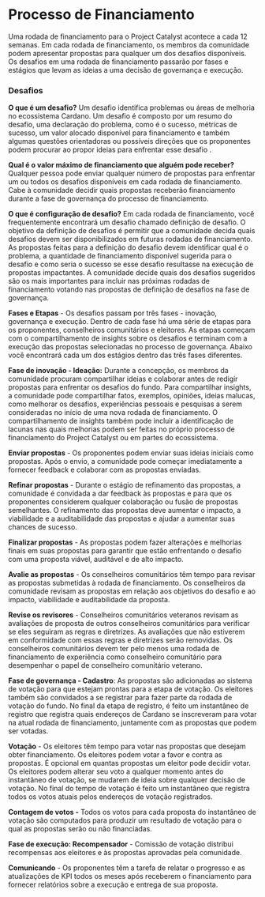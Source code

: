 # Processo de Financiamento

Uma rodada de financiamento para o Project Catalyst acontece a cada 12 semanas. Em cada rodada de financiamento, os membros da comunidade podem apresentar propostas para qualquer um dos desafios disponíveis. Os desafios em uma rodada de financiamento passarão por fases e estágios que levam as ideias a uma decisão de governança e execução.

### Desafios&#x20;

**O que é um desafio?** Um desafio identifica problemas ou áreas de melhoria no ecossistema Cardano. Um desafio é composto por um resumo do desafio, uma declaração do problema, como é o sucesso, métricas de sucesso, um valor alocado disponível para financiamento e também algumas questões orientadoras ou possíveis direções que os proponentes podem procurar ao propor ideias para enfrentar esse desafio .

**Qual é o valor máximo de financiamento que alguém pode receber?** Qualquer pessoa pode enviar qualquer número de propostas para enfrentar um ou todos os desafios disponíveis em cada rodada de financiamento. Cabe à comunidade decidir quais propostas receberão financiamento durante a fase de governança do processo de financiamento.

**O que é configuração de desafio?** Em cada rodada de financiamento, você frequentemente encontrará um desafio chamado definição de desafio. O objetivo da definição de desafios é permitir que a comunidade decida quais desafios devem ser disponibilizados em futuras rodadas de financiamento. As propostas feitas para a definição do desafio devem identificar qual é o problema, a quantidade de financiamento disponível sugerida para o desafio e como seria o sucesso se esse desafio resultasse na execução de propostas impactantes. A comunidade decide quais dos desafios sugeridos são os mais importantes para incluir nas próximas rodadas de financiamento votando nas propostas de definição de desafios na fase de governança.

**Fases e Etapas** - Os desafios passam por três fases - inovação, governança e execução. Dentro de cada fase há uma série de etapas para os proponentes, conselheiros comunitários e eleitores. As etapas começam com o compartilhamento de insights sobre os desafios e terminam com a execução das propostas selecionadas no processo de governança. Abaixo você encontrará cada um dos estágios dentro das três fases diferentes.

**Fase de inovação - Ideação:** Durante a concepção, os membros da comunidade procuram compartilhar ideias e colaborar antes de redigir propostas para enfrentar os desafios do fundo. Para compartilhar insights, a comunidade pode compartilhar fatos, exemplos, opiniões, ideias malucas, como melhorar os desafios, experiências pessoais e pesquisas a serem consideradas no início de uma nova rodada de financiamento. O compartilhamento de insights também pode incluir a identificação de lacunas nas quais melhorias podem ser feitas no próprio processo de financiamento do Project Catalyst ou em partes do ecossistema.

**Enviar propostas** - Os proponentes podem enviar suas ideias iniciais como propostas. Após o envio, a comunidade pode começar imediatamente a fornecer feedback e colaborar com as propostas enviadas.

**Refinar propostas** - Durante o estágio de refinamento das propostas, a comunidade é convidada a dar feedback às propostas e para que os proponentes considerem qualquer colaboração ou fusão de propostas semelhantes. O refinamento das propostas deve aumentar o impacto, a viabilidade e a auditabilidade das propostas e ajudar a aumentar suas chances de sucesso.

**Finalizar propostas** - As propostas podem fazer alterações e melhorias finais em suas propostas para garantir que estão enfrentando o desafio com uma proposta viável, auditável e de alto impacto.

**Avalie as propostas** - Os conselheiros comunitários têm tempo para revisar as propostas submetidas à rodada de financiamento. Os conselheiros da comunidade revisam as propostas em relação aos objetivos do desafio e ao impacto, viabilidade e auditabilidade da proposta.

**Revise os revisores** - Conselheiros comunitários veteranos revisam as avaliações de proposta de outros conselheiros comunitários para verificar se eles seguiram as regras e diretrizes. As avaliações que não estiverem em conformidade com essas regras e diretrizes serão removidas. Os conselheiros comunitários devem ter pelo menos uma rodada de financiamento de experiência como conselheiro comunitário para desempenhar o papel de conselheiro comunitário veterano.

**Fase de governança - Cadastro**: As propostas são adicionadas ao sistema de votação para que estejam prontas para a etapa de votação. Os eleitores também são convidados a se registrar para fazer parte da rodada de votação do fundo. No final da etapa de registro, é feito um instantâneo de registro que registra quais endereços de Cardano se inscreveram para votar na atual rodada de financiamento, juntamente com as propostas que podem ser votadas.

**Votação** - Os eleitores têm tempo para votar nas propostas que desejam obter financiamento. Os eleitores podem votar a favor e contra as propostas. É opcional em quantas propostas um eleitor pode decidir votar. Os eleitores podem alterar seu voto a qualquer momento antes do instantâneo de votação, se mudarem de ideia sobre qualquer decisão de votação. No final do tempo de votação é feito um instantâneo que registra todos os votos atuais pelos endereços de votação registrados.

**Contagem de votos -** Todos os votos para cada proposta do instantâneo de votação são computados para produzir um resultado de votação para o qual as propostas serão ou não financiadas.

**Fase de execução: Recompensador** - Comissão de votação distribui recompensas aos eleitores e às propostas aprovadas pela comunidade.

**Comunicando** - Os proponentes têm a tarefa de relatar o progresso e as atualizações de KPI todos os meses após receberem o financiamento para fornecer relatórios sobre a execução e entrega de sua proposta.
